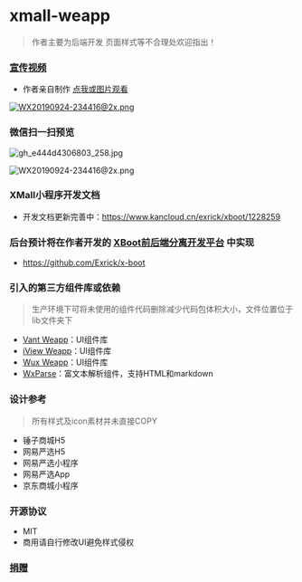 # xmall-weapp
> 作者主要为后端开发 页面样式等不合理处欢迎指出！

### [宣传视频](https://www.bilibili.com/video/av70226175)

- 作者亲自制作 [点我或图片观看](https://www.bilibili.com/video/av70226175)

[![WX20190924-234416@2x.png](https://s2.ax1x.com/2019/10/06/ucEsBD.md.png)](https://www.bilibili.com/video/av70226175)

### 微信扫一扫预览

![gh_e444d4306803_258.jpg](https://s2.ax1x.com/2019/10/06/ucEW9I.jpg)

![WX20190924-234416@2x.png](https://i.loli.net/2019/09/24/MhuSI4KAVRdEaOW.png)

### XMall小程序开发文档
- 开发文档更新完善中：https://www.kancloud.cn/exrick/xboot/1228259

### 后台预计将在作者开发的 [XBoot前后端分离开发平台](http://xboot.exrick.cn) 中实现
- https://github.com/Exrick/x-boot

### 引入的第三方组件库或依赖
> 生产环境下可将未使用的组件代码删除减少代码包体积大小，文件位置位于lib文件夹下

- [Vant Weapp](https://github.com/youzan/vant-weapp)：UI组件库
- [iView Weapp](https://github.com/TalkingData/iview-weapp)：UI组件库
- [Wux Weapp](https://github.com/wux-weapp/wux-weapp)：UI组件库
- [WxParse](https://github.com/icindy/wxParse)：富文本解析组件，支持HTML和markdown
### 设计参考
> 所有样式及icon素材并未直接COPY
- 锤子商城H5
- 网易严选H5
- 网易严选小程序
- 网易严选App
- 京东商城小程序
### 开源协议
- MIT 
- 商用请自行修改UI避免样式侵权
### [捐赠](http://xpay.exrick.cn/pay)
